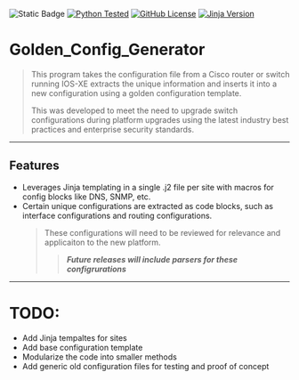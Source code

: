 ![Static Badge](https://img.shields.io/badge/Stage-Development-orange)
[![Python Tested](https://img.shields.io/badge/Tested%20Python-%203.9%7C3.10%7C3.11%7C3.12-blue?logo=python&logoColor=green)](https://www.python.org/downloads/)
[![GitHub License](https://img.shields.io/github/license/jconwell3115/Golden_Config_Generator?label=License)](https://github.com/jconwell3115/Golden_Config_Generator?tab=MIT-1-ov-file)
[![Jinja Version](https://img.shields.io/badge/Dependincy-Jinja2%3D%3D3.1.5-red?logo=jinja)](https://pypi.org/project/Jinja2/)


# Golden_Config_Generator
> This program takes the configuration file from a Cisco router or switch running IOS-XE extracts the unique information and inserts it into a new configuration using a golden configuration template.
> 
> This was developed to meet the need to upgrade switch configurations during platform upgrades using the latest industry best practices and enterprise security standards.
---
## Features
- Leverages Jinja templating in a single .j2 file per site with macros for config blocks like DNS, SNMP, etc.
- Certain unique configurations are extracted as code blocks, such as interface configurations and routing configurations.
   > These configurations will need to be reviewed for relevance and applicaiton to the new platform.
   > 
   >> **_Future releases will include parsers for these configrurations_**

---
# TODO:
- Add Jinja tempaltes for sites
- Add base configuration template
- Modularize the code into smaller methods
- Add generic old configuration files for testing and proof of concept

